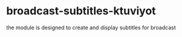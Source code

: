 # broadcast-subtitles-ktuviyot

the module is designed to create and display subtitles for broadcast